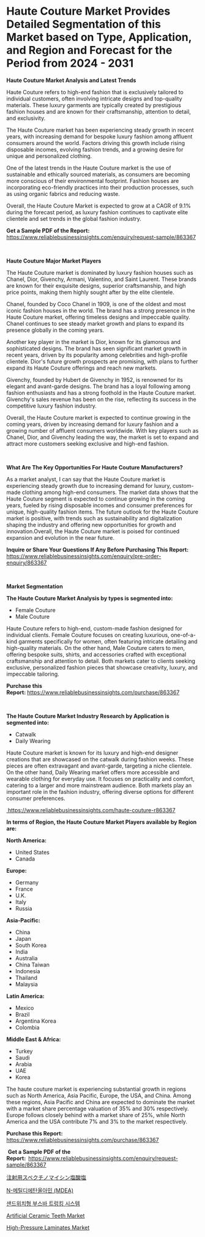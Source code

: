 <p><h1>Haute Couture Market Provides Detailed Segmentation of this Market based on Type, Application, and Region and Forecast for the Period from 2024 - 2031</h1></p><p><strong>Haute Couture Market Analysis and Latest Trends</strong></p>
<p><p>Haute Couture refers to high-end fashion that is exclusively tailored to individual customers, often involving intricate designs and top-quality materials. These luxury garments are typically created by prestigious fashion houses and are known for their craftsmanship, attention to detail, and exclusivity.</p><p>The Haute Couture market has been experiencing steady growth in recent years, with increasing demand for bespoke luxury fashion among affluent consumers around the world. Factors driving this growth include rising disposable incomes, evolving fashion trends, and a growing desire for unique and personalized clothing.</p><p>One of the latest trends in the Haute Couture market is the use of sustainable and ethically sourced materials, as consumers are becoming more conscious of their environmental footprint. Fashion houses are incorporating eco-friendly practices into their production processes, such as using organic fabrics and reducing waste.</p><p>Overall, the Haute Couture Market is expected to grow at a CAGR of 9.1% during the forecast period, as luxury fashion continues to captivate elite clientele and set trends in the global fashion industry.</p></p>
<p><strong>Get a Sample PDF of the Report:&nbsp;</strong> <a href="https://www.reliablebusinessinsights.com/enquiry/request-sample/863367">https://www.reliablebusinessinsights.com/enquiry/request-sample/863367</a></p>
<p>&nbsp;</p>
<p><strong>Haute Couture Major Market Players</strong></p>
<p><p>The Haute Couture market is dominated by luxury fashion houses such as Chanel, Dior, Givenchy, Armani, Valentino, and Saint Laurent. These brands are known for their exquisite designs, superior craftsmanship, and high price points, making them highly sought after by the elite clientele. </p><p>Chanel, founded by Coco Chanel in 1909, is one of the oldest and most iconic fashion houses in the world. The brand has a strong presence in the Haute Couture market, offering timeless designs and impeccable quality. Chanel continues to see steady market growth and plans to expand its presence globally in the coming years.</p><p>Another key player in the market is Dior, known for its glamorous and sophisticated designs. The brand has seen significant market growth in recent years, driven by its popularity among celebrities and high-profile clientele. Dior's future growth prospects are promising, with plans to further expand its Haute Couture offerings and reach new markets.</p><p>Givenchy, founded by Hubert de Givenchy in 1952, is renowned for its elegant and avant-garde designs. The brand has a loyal following among fashion enthusiasts and has a strong foothold in the Haute Couture market. Givenchy's sales revenue has been on the rise, reflecting its success in the competitive luxury fashion industry.</p><p>Overall, the Haute Couture market is expected to continue growing in the coming years, driven by increasing demand for luxury fashion and a growing number of affluent consumers worldwide. With key players such as Chanel, Dior, and Givenchy leading the way, the market is set to expand and attract more customers seeking exclusive and high-end fashion.</p></p>
<p>&nbsp;</p>
<p><strong>What Are The Key Opportunities For Haute Couture Manufacturers?</strong></p>
<p><p>As a market analyst, I can say that the Haute Couture market is experiencing steady growth due to increasing demand for luxury, custom-made clothing among high-end consumers. The market data shows that the Haute Couture segment is expected to continue growing in the coming years, fueled by rising disposable incomes and consumer preferences for unique, high-quality fashion items. The future outlook for the Haute Couture market is positive, with trends such as sustainability and digitalization shaping the industry and offering new opportunities for growth and innovation.Overall, the Haute Couture market is poised for continued expansion and evolution in the near future.</p></p>
<p><strong>Inquire or Share Your Questions If Any Before Purchasing This Report:</strong> <a href="https://www.reliablebusinessinsights.com/enquiry/pre-order-enquiry/863367">https://www.reliablebusinessinsights.com/enquiry/pre-order-enquiry/863367</a></p>
<p>&nbsp;</p>
<p><strong>Market Segmentation</strong></p>
<p><strong>The Haute Couture Market Analysis by types is segmented into:</strong></p>
<p><ul><li>Female Couture</li><li>Male Couture</li></ul></p>
<p><p>Haute Couture refers to high-end, custom-made fashion designed for individual clients. Female Couture focuses on creating luxurious, one-of-a-kind garments specifically for women, often featuring intricate detailing and high-quality materials. On the other hand, Male Couture caters to men, offering bespoke suits, shirts, and accessories crafted with exceptional craftsmanship and attention to detail. Both markets cater to clients seeking exclusive, personalized fashion pieces that showcase creativity, luxury, and impeccable tailoring.</p></p>
<p><strong>Purchase this Report:&nbsp;</strong><a href="https://www.reliablebusinessinsights.com/purchase/863367">https://www.reliablebusinessinsights.com/purchase/863367</a></p>
<p>&nbsp;</p>
<p><strong>The Haute Couture Market Industry Research by Application is segmented into:</strong></p>
<p><ul><li>Catwalk</li><li>Daily Wearing</li></ul></p>
<p><p>Haute Couture market is known for its luxury and high-end designer creations that are showcased on the catwalk during fashion weeks. These pieces are often extravagant and avant-garde, targeting a niche clientele. On the other hand, Daily Wearing market offers more accessible and wearable clothing for everyday use. It focuses on practicality and comfort, catering to a larger and more mainstream audience. Both markets play an important role in the fashion industry, offering diverse options for different consumer preferences.</p></p>
<p><a href="https://www.reliablebusinessinsights.com/haute-couture-r863367">&nbsp;https://www.reliablebusinessinsights.com/haute-couture-r863367</a></p>
<p><strong>In terms of Region, the Haute Couture Market Players available by Region are:</strong></p>
<p>
    <p> <strong> North America: </strong>
        <ul>
            <li>United States</li>
            <li>Canada</li>
        </ul>
        </p> 
    <p> <strong> Europe: </strong>
        <ul>
            <li>Germany</li>
            <li>France</li>
            <li>U.K.</li>
            <li>Italy</li>
            <li>Russia</li>
        </ul>
        </p> 
    <p> <strong> Asia-Pacific: </strong>
        <ul>
            <li>China</li>
            <li>Japan</li>
            <li>South Korea</li>
            <li>India</li>
            <li>Australia</li>
            <li>China Taiwan</li>
            <li>Indonesia</li>
            <li>Thailand</li>
            <li>Malaysia</li>
        </ul>
        </p> 
    <p> <strong> Latin America: </strong>
        <ul>
            <li>Mexico</li>
            <li>Brazil</li>
            <li>Argentina Korea</li>
            <li>Colombia</li>
        </ul>
        </p> 
    <p> <strong> Middle East & Africa: </strong>
        <ul>
            <li>Turkey</li>
            <li>Saudi</li>
            <li>Arabia</li>
            <li>UAE</li>
            <li>Korea</li>
        </ul>
    </p>
    </p>
<p><p>The haute couture market is experiencing substantial growth in regions such as North America, Asia Pacific, Europe, the USA, and China. Among these regions, Asia Pacific and China are expected to dominate the market with a market share percentage valuation of 35% and 30% respectively. Europe follows closely behind with a market share of 25%, while North America and the USA contribute 7% and 3% to the market respectively.</p></p>
<p><strong>Purchase this Report: </strong><a href="https://www.reliablebusinessinsights.com/purchase/863367">https://www.reliablebusinessinsights.com/purchase/863367</a></p>
<p>&nbsp;<strong>Get a Sample PDF of the Report:&nbsp;&nbsp;</strong><a href="https://www.reliablebusinessinsights.com/enquiry/request-sample/863367">https://www.reliablebusinessinsights.com/enquiry/request-sample/863367</a></p>
<p><strong></strong></p>
<p><p><a href="https://medium.com/@rebekaanderson14/%E6%B3%A8%E5%B0%84%E7%94%A8%E3%82%B9%E3%83%9A%E3%82%AF%E3%83%81%E3%83%8E%E3%83%9E%E3%82%A4%E3%82%B7%E3%83%B3%E5%A1%A9%E9%85%B8%E5%A1%A9%E3%81%AE%E5%B8%82%E5%A0%B4%E4%BA%88%E6%B8%AC-%E5%B8%82%E5%A0%B4%E5%8B%95%E5%90%91-%E3%81%8A%E3%82%88%E3%81%B3%E5%BD%B1%E9%9F%BF%E5%88%86%E6%9E%90-2024%E5%B9%B4-2031%E5%B9%B4-23759f7af5ed">注射用スペクチノマイシン塩酸塩</a></p><p><a href="https://github.com/HarrisonKitto2022/Market-Research-Report-List-1/blob/main/6918776146126.md">N-메틸디에탄올아민 (MDEA)</a></p><p><a href="https://github.com/oajzkywllm460/Market-Research-Report-List-2/blob/main/7057578146127.md">샌드위치형 부스바 트렁킹 시스템</a></p><p><a href="https://github.com/anggakarna133/Market-Research-Report-List-1/blob/main/artificial-ceramic-teeth-market.md">Artificial Ceramic Teeth Market</a></p><p><a href="https://github.com/mateobossinovero/Market-Research-Report-List-1/blob/main/high-pressure-laminates-market.md">High-Pressure Laminates Market</a></p></p>